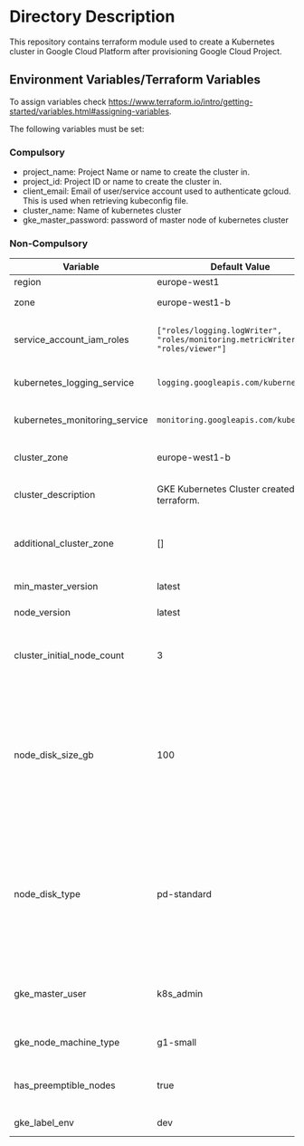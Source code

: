# Directory Description

This repository contains terraform module used to create a Kubernetes cluster in Google Cloud Platform after provisioning Google Cloud Project.

## Environment Variables/Terraform Variables

To assign variables check https://www.terraform.io/intro/getting-started/variables.html#assigning-variables.

The following variables must be set:

### Compulsory

* project_name: Project Name or name to create the cluster in.
* project_id: Project ID or name to create the cluster in.
* client_email: Email of user/service account used to authenticate gcloud. This is used when retrieving kubeconfig file.
* cluster_name: Name of kubernetes cluster
* gke_master_password: password of master node of kubernetes cluster

### Non-Compulsory

| Variable | Default Value | Description|
|---       |---            |---         |
| region | europe-west1 | GCP Region. |
| zone | europe-west1-b | GCP Project Zone. |
| service_account_iam_roles | `["roles/logging.logWriter", "roles/monitoring.metricWriter", "roles/viewer"]` | Permissions for Cluster Service Account. |
| kubernetes_logging_service | `logging.googleapis.com/kubernetes` | Logging service to use. |
| kubernetes_monitoring_service | `monitoring.googleapis.com/kubernetes` | Monitoring service to use. |
| cluster_zone | europe-west1-b | Region to launch servers. |
| cluster_description | GKE Kubernetes Cluster created by terraform. | Description of the cluster. |
| additional_cluster_zone | [] | Other zones in the same region to launch servers. |
| min_master_version | latest | GKE master version. |
| node_version | latest | GKE node version. |
| cluster_initial_node_count | 3 | Number of nodes in each GKE cluster zone. |
| node_disk_size_gb | 100 | Size of the disk attached to each node, specified in GB. The smallest allowed disk size is 10GB. Defaults to 100GB. |
| node_disk_type | pd-standard | Type of the disk attached to each node (e.g. 'pd-standard' or 'pd-ssd'). If unspecified, the default disk type is 'pd-standard'. |
| gke_master_user | k8s_admin | Username to authenticate with the k8s master. |
| gke_node_machine_type | g1-small | Machine type of GKE nodes. |
| has_preemptible_nodes | true | Enable usage of preemptible nodes. |
| gke_label_env | dev | Environment label. |
